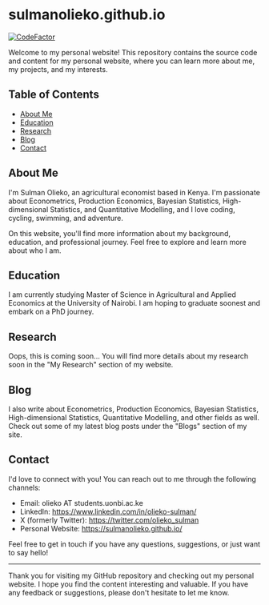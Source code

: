 # sulmanolieko.github.io
<a href="https://www.codefactor.io/repository/github/sulmanolieko/sulmanolieko.github.io"><img src="https://www.codefactor.io/repository/github/sulmanolieko/sulmanolieko.github.io/badge" alt="CodeFactor" /></a>

Welcome to my personal website! This repository contains the source code and content for my personal website, where you can learn more about me, my projects, and my interests.

## Table of Contents

- [About Me](#about-me)
- [Education](#education)
- [Research](#research)
- [Blog](#blog)
- [Contact](#contact)

## About Me

I'm Sulman Olieko, an agricultural economist based in Kenya. I'm passionate about Econometrics, Production Economics, Bayesian Statistics, High-dimensional Statistics, and Quantitative Modelling, and I love coding, cycling, swimming, and adventure.

On this website, you'll find more information about my background, education, and professional journey. Feel free to explore and learn more about who I am.

## Education
I am currently studying Master of Science in Agricultural and Applied Economics at the University of Nairobi. I am hoping to graduate soonest and embark on a PhD journey. 

## Research
Oops, this is coming soon...
You will find more details about my research soon in the "My Research" section of my website.

## Blog

I also write about Econometrics, Production Economics, Bayesian Statistics, High-dimensional Statistics, Quantitative Modelling, and other fields as well. 
Check out some of my latest blog posts under the "Blogs" section of my site.

## Contact

I'd love to connect with you! You can reach out to me through the following channels:

- Email: olieko AT students.uonbi.ac.ke 
- LinkedIn: https://www.linkedin.com/in/olieko-sulman/
- X (formerly Twitter): https://twitter.com/olieko_sulman
- Personal Website: https://sulmanolieko.github.io/

Feel free to get in touch if you have any questions, suggestions, or just want to say hello!

---

Thank you for visiting my GitHub repository and checking out my personal website. I hope you find the content interesting and valuable. If you have any feedback or suggestions, please don't hesitate to let me know.
